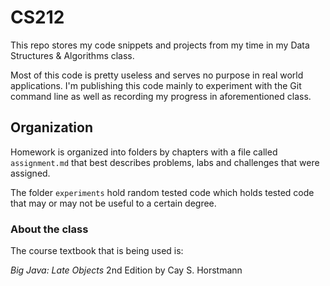 # CS212
This repo stores my code snippets and projects from my time in my Data Structures & Algorithms class.

Most of this code is pretty useless and serves no purpose in real world applications. I'm publishing this code mainly to experiment with the Git command line as well as recording my progress in aforementioned class.


## Organization
Homework is organized into folders by chapters with a file called `assignment.md` that best describes problems, labs and challenges that were assigned.

The folder `experiments` hold random tested code which holds tested code that may or may not be useful to a certain degree.

### About the class
The course textbook that is being used is:

*Big Java: Late Objects* 2nd Edition by Cay S. Horstmann